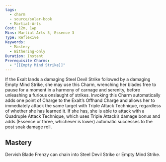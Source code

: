 ```yaml
---
tags:
  - charm
  - source/solar-book
  - Martial-Arts
Cost: 12m, 1wp
Mins: Martial Arts 5, Essence 3
Type: Reflexive
Keywords:
  - Mastery
  - Withering-only
Duration: Instant
Prerequisite Charms:
  - "[[Empty Mind Strike]]"
---
```

If the Exalt lands a damaging Steel Devil Strike followed by a damaging Empty Mind Strike, she may use this Charm, wrenching her blades free to pause for a moment in a harmony of carnage and serenity, before unleashing a furious onslaught of strikes. Invoking this Charm automatically adds one point of Charge to the Exalt’s Offhand Charge and allows her to immediately attack the same target with Triple Attack Technique, regardless of whether she has learned it. If she has, she is able to attack with a Quadruple Attack Technique, which uses Triple Attack’s damage bonus and adds (Essence or three, whichever is lower) automatic successes to the post soak damage roll. 
## Mastery
Dervish Blade Frenzy can chain into Steel Devil Strike or Empty Mind Strike.